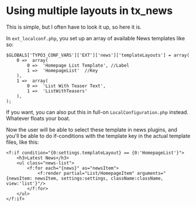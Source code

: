 Using multiple layouts in tx_news
===

This is simple, but I often have to look it up, so here it is.

In `ext_localconf.php`, you set up an array of available News templates like so:

    $GLOBALS['TYPO3_CONF_VARS']['EXT']['news']['templateLayouts'] = array(
        0 =>  array(
            0 =>  'Homepage List Template', //Label
            1 =>  'HomepageList'  //Key
        ),
        1 =>  array(
            0 =>  'List With Teaser Text',
            1 =>  'ListWithTeasers'
        ),
    );

If you want, you can also put this in full-on `LocalConfiguration.php` instead. Whatever floats your boat.

Now the user will be able to select these template in news plugins, and you'll be able to do if-conditions with the template key in the actual template files, like this:

    <f:if condition="{0:settings.templateLayout} == {0:'HomepageList'}">
        <h3>Latest News</h3>
        <ul class="news-list">
            <f:for each="{news}" as="newsItem">
                <f:render partial="List/HomepageItem" arguments="{newsItem: newsItem, settings:settings, className:className, view:'list'}"/>
            </f:for>
        </ul>
    </f:if>

